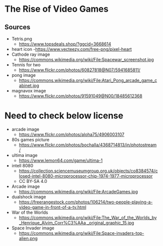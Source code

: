 # The Rise of Video Games

## Sources
- Tetris.png
    - https://www.topsdeals.shop/?ggcid=3668614
- heart icon
    -https://www.vecteezy.com/free-png/pixel-heart
- Cathode ray image 
    - https://commons.wikimedia.org/wiki/File:Spacewar_screenshot.jpg
- Tennis for two 
    - https://www.flickr.com/photos/60827818@N07/5941685811/
- pong image
    - https://commons.wikimedia.org/wiki/File:Atari_Pong_arcade_game_cabinet.jpg
- magnavox image 
    - https://www.flickr.com/photos/91591049@N00/18485612368

# Need to check below license 
- arcade image 
    - https://www.flickr.com/photos/aloha75/4906003107
- 80s games picture 
    - https://www.flickr.com/photos/bochalla/4368714813/in/photostream/
- ultima image 
    - https://www.lemon64.com/game/ultima-1
- intell 8080
    - https://collection.sciencemuseumgroup.org.uk/objects/co8384574/closed-intel-8080-microprocessor-chip-1974-1977-microprocessor
    - CC BY-SA 4.0
- Arcade image 
    - https://commons.wikimedia.org/wiki/File:ArcadeGames.jpg
- dualshock image 
    - https://freerangestock.com/photos/106214/two-people-playing-a-video-game-in-front-of-a-tv.html
- War of the Worlds 
    - https://commons.wikimedia.org/wiki/File:The_War_of_the_Worlds_by_Henrique_Alvim_Corr%C3%AAa,_original_graphic_15.jpg
- Space Invader image
    - https://commons.wikimedia.org/wiki/File:Space-invaders-top-alien.png